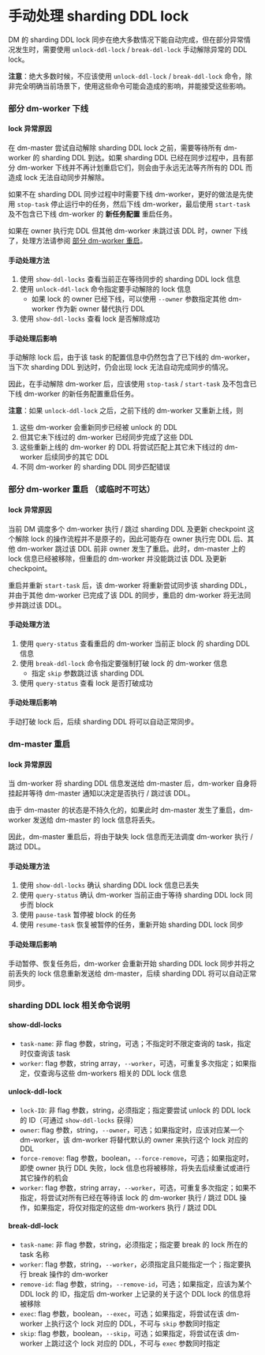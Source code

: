 手动处理 sharding DDL lock
===

DM 的 sharding DDL lock 同步在绝大多数情况下能自动完成，但在部分异常情况发生时，需要使用 `unlock-ddl-lock` / `break-ddl-lock` 手动解除异常的 DDL lock。

**注意**：绝大多数时候，不应该使用 `unlock-ddl-lock` / `break-ddl-lock` 命令，除非完全明确当前场景下，使用这些命令可能会造成的影响，并能接受这些影响。


### 部分 dm-worker 下线

#### lock 异常原因

在 dm-master 尝试自动解除 sharding DDL lock 之前，需要等待所有 dm-worker 的 sharding DDL 到达。如果 sharding DDL 已经在同步过程中，且有部分 dm-worker 下线并不再计划重启它们，则会由于永远无法等齐所有的 DDL 而造成 lock 无法自动同步并解除。

如果不在 sharding DDL 同步过程中时需要下线 dm-worker，更好的做法是先使用 `stop-task` 停止运行中的任务，然后下线 dm-worker，最后使用 `start-task` 及不包含已下线 dm-worker 的 **新任务配置** 重启任务。

如果在 owner 执行完 DDL 但其他 dm-worker 未跳过该 DDL 时，owner 下线了，处理方法请参阅 [部分 dm-worker 重启](#部分-dm-worker-重启-或临时不可达)。

#### 手动处理方法

1. 使用 `show-ddl-locks` 查看当前正在等待同步的 sharding DDL lock 信息
2. 使用 `unlock-ddl-lock` 命令指定要手动解除的 lock 信息
    * 如果 lock 的 owner 已经下线，可以使用 `--owner` 参数指定其他 dm-worker 作为新 owner 替代执行 DDL
3. 使用 `show-ddl-locks` 查看 lock 是否解除成功

#### 手动处理后影响

手动解除 lock 后，由于该 task 的配置信息中仍然包含了已下线的 dm-worker，当下次 sharding DDL 到达时，仍会出现 lock 无法自动完成同步的情况。

因此，在手动解除 dm-worker 后，应该使用 `stop-task` / `start-task` 及不包含已下线 dm-worker 的新任务配置重启任务。

**注意**：如果 `unlock-ddl-lock` 之后，之前下线的 dm-worker 又重新上线，则
1. 这些 dm-worker 会重新同步已经被 unlock 的 DDL
2. 但其它未下线过的 dm-worker 已经同步完成了这些 DDL
3. 这些重新上线的 dm-worker 的 DDL 将尝试匹配上其它未下线过的 dm-worker 后续同步的其它 DDL
4. 不同 dm-worker 的 sharding DDL 同步匹配错误


### 部分 dm-worker 重启 （或临时不可达）

#### lock 异常原因

当前 DM 调度多个 dm-worker 执行 / 跳过 sharding DDL 及更新 checkpoint 这个解除 lock 的操作流程并不是原子的，因此可能存在 owner 执行完 DDL 后、其他 dm-worker 跳过该 DDL 前非 owner 发生了重启。此时，dm-master 上的 lock 信息已经被移除，但重启的 dm-worker 并没能跳过该 DDL 及更新 checkpoint。

重启并重新 `start-task` 后，该 dm-worker 将重新尝试同步该 sharding DDL，并由于其他 dm-worker 已完成了该 DDL 的同步，重启的 dm-worker 将无法同步并跳过该 DDL。

#### 手动处理方法

1. 使用 `query-status` 查看重启的 dm-worker 当前正 block 的 sharding DDL 信息
2. 使用 `break-ddl-lock` 命令指定要强制打破 lock 的 dm-worker 信息
    * 指定 `skip` 参数跳过该 sharding DDL
3. 使用 `query-status` 查看 lock 是否打破成功

#### 手动处理后影响

手动打破 lock 后，后续 sharding DDL 将可以自动正常同步。


### dm-master 重启

#### lock 异常原因

当 dm-worker 将 sharding DDL 信息发送给 dm-master 后，dm-worker 自身将挂起并等待 dm-master 通知以决定是否执行 / 跳过该 DDL。

由于 dm-master 的状态是不持久化的，如果此时 dm-master 发生了重启，dm-worker 发送给 dm-master 的 lock 信息将丢失。

因此，dm-master 重启后，将由于缺失 lock 信息而无法调度 dm-worker 执行 / 跳过 DDL。

#### 手动处理方法

1. 使用 `show-ddl-locks` 确认 sharding DDL lock 信息已丢失
2. 使用 `query-status` 确认 dm-worker 当前正由于等待 sharding DDL lock 同步而 block
3. 使用 `pause-task` 暂停被 block 的任务
4. 使用 `resume-task` 恢复被暂停的任务，重新开始 sharding DDL lock 同步

#### 手动处理后影响

手动暂停、恢复任务后，dm-worker 会重新开始 sharding DDL lock 同步并将之前丢失的 lock 信息重新发送给 dm-master，后续 sharding DDL 将可以自动正常同步。


### sharding DDL lock 相关命令说明

#### show-ddl-locks

- `task-name`: 非 flag 参数，string，可选；不指定时不限定查询的 task，指定时仅查询该 task
- `worker`: flag 参数，string array，`--worker`，可选，可重复多次指定；如果指定，仅查询与这些 dm-workers 相关的 DDL lock 信息

#### unlock-ddl-lock

- `lock-ID`: 非 flag 参数，string，必须指定；指定要尝试 unlock 的 DDL lock 的 ID（可通过 `show-ddl-locks` 获得）
- `owner`: flag 参数，string，`--owner`，可选；如果指定时，应该对应某一个 dm-worker，该 dm-worker 将替代默认的 owner 来执行这个 lock 对应的 DDL
- `force-remove`: flag 参数，boolean，`--force-remove`，可选；如果指定时，即使 owner 执行 DDL 失败，lock 信息也将被移除，将失去后续重试或进行其它操作的机会
- `worker`: flag 参数，string array，`--worker`，可选，可重复多次指定；如果不指定，将尝试对所有已经在等待该 lock 的 dm-worker 执行 / 跳过 DDL 操作，如果指定，将仅对指定的这些 dm-workers 执行 / 跳过 DDL

#### break-ddl-lock

- `task-name`: 非 flag 参数，string，必须指定；指定要 break 的 lock 所在的 task 名称
- `worker`: flag 参数，string，`--worker`，必须指定且只能指定一个；指定要执行 break 操作的 dm-worker
- `remove-id`: flag 参数，string，`--remove-id`，可选；如果指定，应该为某个 DDL lock 的 ID，指定后 dm-worker 上记录的关于这个 DDL lock 的信息将被移除
- `exec`: flag 参数，boolean，`--exec`，可选；如果指定，将尝试在该 dm-worker 上执行这个 lock 对应的 DDL，不可与 `skip` 参数同时指定
- `skip`: flag 参数，boolean，`--skip`，可选；如果指定，将尝试在该 dm-worker 上跳过这个 lock 对应的 DDL，不可与 `exec` 参数同时指定
